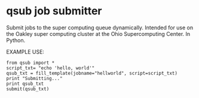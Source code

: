 # qsub job submitter

Submit jobs to the super computing queue dynamically. Intended for use on the Oakley super computing cluster at the Ohio Supercomputing Center. In Python.

EXAMPLE USE:

    from qsub import *
    script_txt= "echo 'hello, world'"
    qsub_txt = fill_template(jobname="hellworld", script=script_txt)
    print "Submitting..."
    print qsub_txt
    submit(qsub_txt)